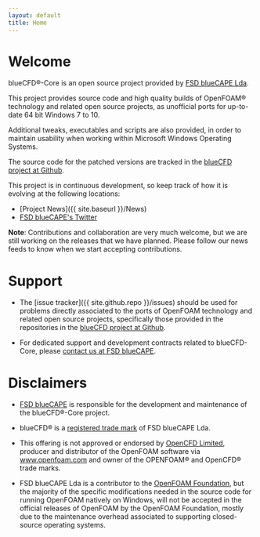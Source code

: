 ```yaml
---
layout: default
title: Home
---
```


# Welcome

blueCFD®-Core is an open source project provided by [FSD blueCAPE Lda](http://www.bluecape.com.pt).

This project provides source code and high quality builds of OpenFOAM® technology
and related open source projects, as unofficial ports for up-to-date 64 bit Windows
7 to 10.

Additional tweaks, executables and scripts are also provided, in order to
maintain usability when working within Microsoft Windows Operating Systems.

The source code for the patched versions are tracked in the
[blueCFD project at Github](http://github.com/blueCFD).

This project is in continuous development, so keep track of how it is evolving
at the following locations:

 * [Project News]({{ site.baseurl }}/News)
 * [FSD blueCAPE's Twitter](https://twitter.com/bluecapept)

**Note**: Contributions and collaboration are very much welcome, but we are
still working on the releases that we have planned. Please follow our news
feeds to know when we start accepting contributions.


# Support

 * The [issue tracker]({{ site.github.repo }}/issues) should be used for problems
   directly associated to the ports of OpenFOAM technology and related open source
   projects, specifically those provided in the repositories in the
   [blueCFD project at Github](http://github.com/blueCFD).

 * For dedicated support and development contracts related to blueCFD-Core,
   please [contact us at FSD blueCAPE](http://bluecfd.com/contact).


# Disclaimers

 * [FSD blueCAPE](http://bluecape.com.pt) is responsible for the development and
   maintenance of the blueCFD®-Core project.

 * blueCFD® is a [registered trade mark](http://bluecfd.com/trademark) of
   FSD blueCAPE Lda.

 * This offering is not approved or endorsed by [OpenCFD Limited](http://www.openfoam.com),
   producer and distributor of the OpenFOAM software via www.openfoam.com and owner of the
   OPENFOAM® and OpenCFD® trade marks.

 * FSD blueCAPE Lda is a contributor to the [OpenFOAM Foundation](http://openfoam.org),
   but the majority of the specific modifications needed in the source code
   for running OpenFOAM natively on Windows, will not be accepted in
   the official releases of OpenFOAM by the OpenFOAM Foundation, mostly due to
   the maintenance overhead associated to supporting closed-source operating
   systems.
